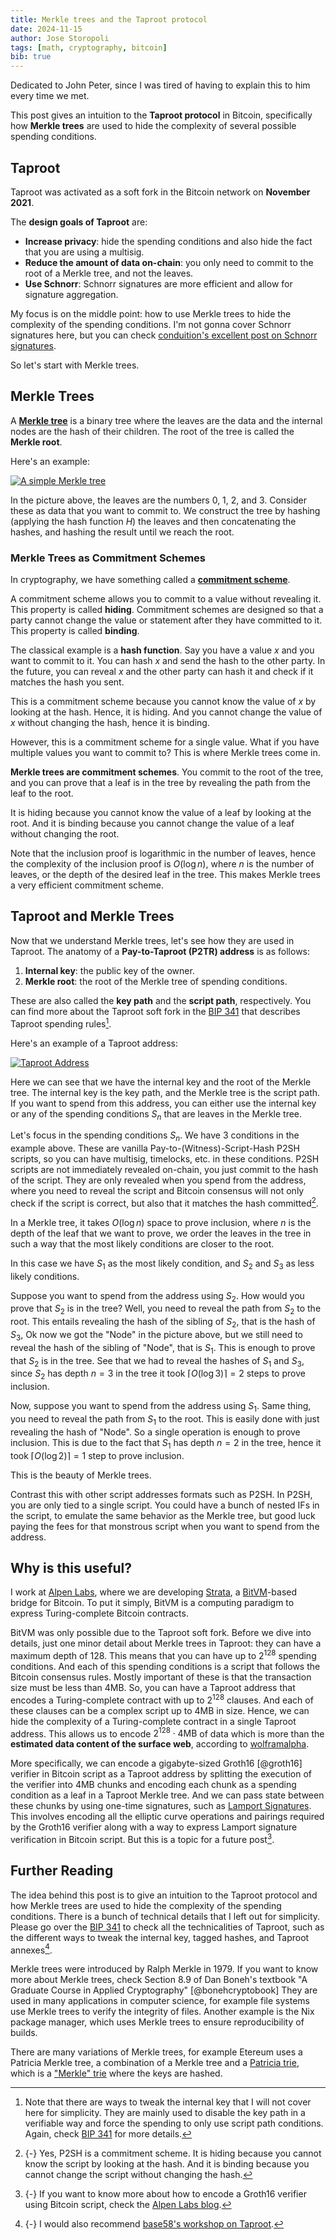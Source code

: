 ```yaml
---
title: Merkle trees and the Taproot protocol
date: 2024-11-15
author: Jose Storopoli
tags: [math, cryptography, bitcoin]
bib: true
---
```


Dedicated to John Peter,
since I was tired of having
to explain this to him every time we met.

This post gives an intuition to the **Taproot protocol** in Bitcoin,
specifically how **Merkle trees** are used to hide the complexity of
several possible spending conditions.

## Taproot

Taproot was activated as a soft fork in the Bitcoin network
on **November 2021**.

The **design goals of Taproot** are:

- **Increase privacy**: hide the spending conditions
  and also hide the fact that you are using a multisig.
- **Reduce the amount of data on-chain**:
  you only need to commit to the root of a Merkle tree,
  and not the leaves.
- **Use Schnorr**: Schnorr signatures are more efficient
  and allow for signature aggregation.

My focus is on the middle point: how to use Merkle trees to hide the
complexity of the spending conditions.
I'm not gonna cover Schnorr signatures here, but you can check
[conduition's excellent post on Schnorr signatures](https://conduition.io/cryptography/schnorr/).

So let's start with Merkle trees.

## Merkle Trees

A
[**Merkle tree**](https://en.wikipedia.org/wiki/Merkle_tree)
is a binary tree where the leaves are the data
and the internal nodes are the hash of their children.
The root of the tree is called the **Merkle root**.

Here's an example:

[![A simple Merkle tree](https://mermaid.ink/img/pako:eNpFkEtvwyAQhP8K2kPVSnYE-BmuzSGX3npq6QEF_FBsE22w-nD93wtYTbjAzH4zSLvAyWoDAprBfp46hY68HuRE_EFr3buEcEn4IGmako4y7xwfKfkl7Cm4D6TjWfS497LgbWmPxshgVEM9QDc6yNDB7iDPbiD3E34HQ3EWQUigxV6DcDibBEaDowoSllAiwXVmNBKEf2qFZwlyWn3moqY3a8f_GNq57UA0arh6NV-0cubQqxbVeHPRTNrgs50nB4JlZSwBscAXCF4VuzKnPM-LPa3LmvrpN4iC7-oq31e8KhlnlLM1gZ_4LfWDIgGje2fxZVt03Pf6B3hVbK0?type=png)](https://mermaid.live/edit#pako:eNpFkEtvwyAQhP8K2kPVSnYE-BmuzSGX3npq6QEF_FBsE22w-nD93wtYTbjAzH4zSLvAyWoDAprBfp46hY68HuRE_EFr3buEcEn4IGmako4y7xwfKfkl7Cm4D6TjWfS497LgbWmPxshgVEM9QDc6yNDB7iDPbiD3E34HQ3EWQUigxV6DcDibBEaDowoSllAiwXVmNBKEf2qFZwlyWn3moqY3a8f_GNq57UA0arh6NV-0cubQqxbVeHPRTNrgs50nB4JlZSwBscAXCF4VuzKnPM-LPa3LmvrpN4iC7-oq31e8KhlnlLM1gZ_4LfWDIgGje2fxZVt03Pf6B3hVbK0)

In the picture above, the leaves are the numbers 0, 1, 2, and 3.
Consider these as data that you want to commit to.
We construct the tree by hashing
(applying the hash function $H$)
the leaves and then concatenating the hashes,
and hashing the result until we reach the root.

### Merkle Trees as Commitment Schemes

In cryptography, we have something called a
[**commitment scheme**](https://en.wikipedia.org/wiki/Commitment_scheme).

A commitment scheme allows you to commit to a value without revealing it.
This property is called **hiding**.
Commitment schemes are designed so that a party cannot change the value
or statement after they have committed to it.
This property is called **binding**.

The classical example is a **hash function**.
Say you have a value $x$ and you want to commit to it.
You can hash $x$ and send the hash to the other party.
In the future, you can reveal $x$ and the other party can hash it
and check if it matches the hash you sent.

This is a commitment scheme because you cannot know the value of $x$
by looking at the hash.
Hence, it is hiding.
And you cannot change the value of $x$ without changing the hash,
hence it is binding.

However, this is a commitment scheme for a single value.
What if you have multiple values you want to commit to?
This is where Merkle trees come in.

**Merkle trees are commitment schemes**.
You commit to the root of the tree,
and you can prove that a leaf is in the tree
by revealing the path from the leaf to the root.

It is hiding because you cannot know the value of a leaf by looking at the root.
And it is binding because you cannot change the value of a leaf
without changing the root.

Note that the inclusion proof is logarithmic in the number of leaves,
hence the complexity of the inclusion proof is $O(\log n)$,
where $n$ is the number of leaves,
or the depth of the desired leaf in the tree.
This makes Merkle trees a very efficient commitment scheme.

## Taproot and Merkle Trees

Now that we understand Merkle trees, let's see how they are used in Taproot.
The anatomy of a **Pay-to-Taproot (P2TR) address**
is as follows:

1. **Internal key**: the public key of the owner.
1. **Merkle root**: the root of the Merkle tree of spending conditions.

These are also called the **key path** and the **script path**, respectively.
You can find more about the Taproot soft fork in the
[BIP 341](https://github.com/bitcoin/bips/blob/master/bip-0341.mediawiki)
that describes Taproot spending rules[^tweak].

[^tweak]: Note that there are ways to tweak the internal key
  that I will not cover here for simplicity.
  They are mainly used to disable the key path
  in a verifiable way and force the spending
  to only use script path conditions.
  Again, check
  [BIP 341](https://github.com/bitcoin/bips/blob/master/bip-0341.mediawiki)
  for more details.

Here's an example of a Taproot address:

[![Taproot Address](https://mermaid.ink/img/pako:eNpVUUtvwjAM_iuRzy1q0hfkOi7TxDQxTlt2iGigFW2CTKqNIf773GRM7JTvYftz5AtsXWNAwq53n9tWo2ebpbJH4fFdwYvYrBV8KNtZb9DqnrTHX8iezDl4g8FDb8hZO-eZ2zHfGrYKItugMaHoxKnglQdsKZHYMz3RE5MnIs4nnAcc12BpmrJb_p0UY2_xQTrxf3TKiWnRFfckVxYS2GPXgPQ4mgSoc9AThYuyjCmgfwy0oSTYaDwoUPZKPUdt35wbbm3oxn0Lcqf7E7Hx2Ghvlp3eox7-VDS2MfjgRutB8lyEISAv8AVS1OWsKjJRFOUim1fzrErgDLIUs3ldLGpRV1zwTPBrAt8hNiOjTMA0nXe4itcLR7z-AKT8k58?type=png)](https://mermaid.live/edit#pako:eNpVUUtvwjAM_iuRzy1q0hfkOi7TxDQxTlt2iGigFW2CTKqNIf773GRM7JTvYftz5AtsXWNAwq53n9tWo2ebpbJH4fFdwYvYrBV8KNtZb9DqnrTHX8iezDl4g8FDb8hZO-eZ2zHfGrYKItugMaHoxKnglQdsKZHYMz3RE5MnIs4nnAcc12BpmrJb_p0UY2_xQTrxf3TKiWnRFfckVxYS2GPXgPQ4mgSoc9AThYuyjCmgfwy0oSTYaDwoUPZKPUdt35wbbm3oxn0Lcqf7E7Hx2Ghvlp3eox7-VDS2MfjgRutB8lyEISAv8AVS1OWsKjJRFOUim1fzrErgDLIUs3ldLGpRV1zwTPBrAt8hNiOjTMA0nXe4itcLR7z-AKT8k58)

Here we can see that we have the internal key and the root of the Merkle tree.
The internal key is the key path, and the Merkle tree is the script path.
If you want to spend from this address, you can either use the internal key
or any of the spending conditions $S_n$ that are leaves in the Merkle tree.

Let's focus in the spending conditions $S_n$.
We have 3 conditions in the example above.
These are vanilla Pay-to-(Witness)-Script-Hash P2SH scripts,
so you can have multisig, timelocks,
etc. in these conditions.
P2SH scripts are not immediately revealed on-chain,
you just commit to the hash of the script.
They are only revealed when you spend from the address,
where you need to reveal the script and Bitcoin
consensus will not only check if the script is correct,
but also that it matches the hash committed[^p2sh].

[^p2sh]: {-} Yes, P2SH is a commitment scheme.
  It is hiding because you cannot know the script by looking at the hash.
  And it is binding because you cannot change the script without changing the hash.

In a Merkle tree,
it takes $O(\log n)$ space to prove inclusion,
where $n$ is the depth of the leaf that we want to prove,
we order the leaves in the tree in such a way that the most likely
conditions are closer to the root.

In this case we have $S_1$ as the most likely condition,
and $S_2$ and $S_3$ as less likely conditions.

Suppose you want to spend from the address using $S_2$.
How would you prove that $S_2$ is in the tree?
Well, you need to reveal the path from $S_2$ to the root.
This entails revealing the hash of the sibling of $S_2$,
that is the hash of $S_3$,
Ok now we got the "Node" in the picture above,
but we still need to reveal the hash of the sibling of "Node",
that is $S_1$.
This is enough to prove that $S_2$ is in the tree.
See that we had to reveal the hashes of $S_1$ and $S_3$,
since $S_2$ has depth $n = 3$ in the tree it took $\lceil O(\log 3) \rceil = 2$
steps to prove inclusion.

Now, suppose you want to spend from the address using $S_1$.
Same thing, you need to reveal the path from $S_1$ to the root.
This is easily done with just revealing the hash of "Node".
So a single operation is enough to prove inclusion.
This is due to the fact that $S_1$ has depth $n = 2$ in the tree,
hence it took $\lceil O(\log 2) \rceil = 1$ step to prove inclusion.

This is the beauty of Merkle trees.

Contrast this with other script addresses formats such as P2SH.
In P2SH, you are only tied to a single script.
You could have a bunch of nested IFs in the script,
to emulate the same behavior as the Merkle tree,
but good luck paying the fees for that monstrous script
when you want to spend from the address.

## Why is this useful?

I work at [Alpen Labs](https://alpenlabs.io/),
where we are developing [Strata](https://stratabtc.org),
a [BitVM](https://bitvm.org/)-based bridge for Bitcoin.
To put it simply, BitVM is a computing paradigm to express
Turing-complete Bitcoin contracts.

BitVM was only possible due to the Taproot soft fork.
Before we dive into details, just one minor detail
about Merkle trees in Taproot:
they can have a maximum depth of 128.
This means that you can have up to $2^{128}$ spending conditions.
And each of this spending conditions is a script that follows
the Bitcoin consensus rules.
Mostly important of these is that the transaction size
must be less than 4MB.
So, you can have a Taproot address
that encodes a Turing-complete contract with up to $2^{128}$ clauses.
And each of these clauses can be a complex script up to 4MB in size.
Hence, we can hide the complexity of a Turing-complete contract
in a single Taproot address.
This allows us to encode $2^{128} \cdot 4\text{MB}$ of data
which is more than the **estimated data content of the surface web**,
according to [wolframalpha](https://www.wolframalpha.com/input?i=2%5E128+*+4mb).

More specifically, we can encode a gigabyte-sized
Groth16 [@groth16] verifier in
Bitcoin script as a Taproot address
by splitting the execution of the verifier
into 4MB chunks and encoding each chunk as a spending condition
as a leaf in a Taproot Merkle tree.
And we can pass state between these chunks by using one-time signatures,
such as [Lamport Signatures](https://en.wikipedia.org/wiki/Lamport_signature).
This involves encoding all the elliptic curve operations and pairings
required by the Groth16 verifier
along with a way to express Lamport signature verification in Bitcoin script.
But this is a topic for a future post[^alpen].

[^alpen]: {-} If you want to know more about how to encode a Groth16 verifier
  using Bitcoin script, check the
  [Alpen Labs blog](https://www.alpenlabs.io/blog/state-of-snark-verification-with-bitvm2).

## Further Reading

The idea behind this post is to give an intuition to the Taproot protocol
and how Merkle trees are used to hide the complexity of the spending conditions.
There is a bunch of technical details that I left out for simplicity.
Please go over the
[BIP 341](https://github.com/bitcoin/bips/blob/master/bip-0341.mediawiki)
to check all the technicalities of Taproot,
such as the different ways to tweak the internal key,
tagged hashes, and Taproot annexes[^base58].

[^base58]: {-} I would also recommend [base58's workshop on Taproot](https://base58.school/classes/taproot).

Merkle trees were introduced by Ralph Merkle in 1979.
If you want to know more about Merkle trees, check
Section 8.9 of Dan Boneh's textbook "A Graduate Course in Applied Cryptography" [@bonehcryptobook]
They are used in many applications in computer science,
for example file systems use Merkle trees to verify the integrity of files.
Another example is the Nix package manager,
which uses Merkle trees to ensure reproducibility of builds.

There are many variations of Merkle trees,
for example Etereum uses a Patricia Merkle tree,
a combination of a Merkle tree
and a [Patricia trie](https://en.wikipedia.org/wiki/Patricia_trie),
which is a ["Merkle" trie](https://en.wikipedia.org/wiki/Trie)
where the keys are hashed.
